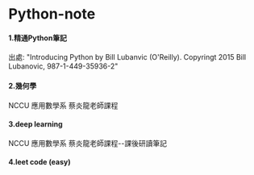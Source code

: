 # Python-note
#### 1.精通Python筆記
出處: "Introducing Python by Bill Lubanvic (O'Reilly). Copyringt 2015 Bill Lubanovic, 987-1-449-35936-2"
#### 2.幾何學
NCCU 應用數學系 蔡炎龍老師課程
#### 3.deep learning
NCCU 應用數學系 蔡炎龍老師課程--課後研讀筆記
#### 4.leet code (easy)
